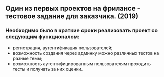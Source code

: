## Один из первых проектов на фрилансе - тестовое задание для заказчика. (2019)

### Необходимо было в краткие сроки реализовать проект со следующим функционалом:
- регистрация, аутентификация пользователей;
- возможность создания через админку можно различных тестов на разные темы;
- возможность аутентифицированным пользователям проходить тесты и получать за них оценки.


